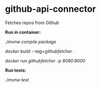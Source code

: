 # github-api-connector
Fetches repos from Github


**Run in container:**


*./mvnw compile package*

*docker build --tag=githubfetcher .*

*docker run githubfetcher -p 8080:8000*

**Run tests:**

*./mvnw test*
